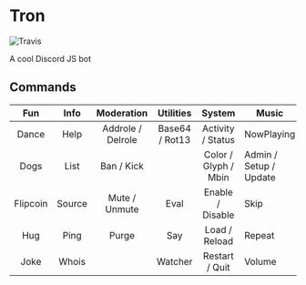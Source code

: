 # Tron
![Travis](https://travis-ci.com/TRX-0/Tron.svg?branch=master)

A cool Discord JS bot

## Commands

| Fun      | Info   | Moderation        | Utilities            | System                 | Music        |
|:-:       |:-:     |:-:                |:-:                   |:-:                     |           ---|
| Dance    | Help   | Addrole / Delrole | Base64 / Rot13       |  Activity / Status     | NowPlaying   |
| Dogs     | List   | Ban / Kick|       | Color / Glyph / Mbin | Admin / Setup / Update | Play / Stop  |
| Flipcoin | Source | Mute / Unmute     | Eval                 |  Enable / Disable      | Skip         |
| Hug      | Ping   | Purge             | Say                  |Load / Reload           | Repeat       |
| Joke     | Whois  |                   | Watcher              |Restart / Quit          | Volume       |
